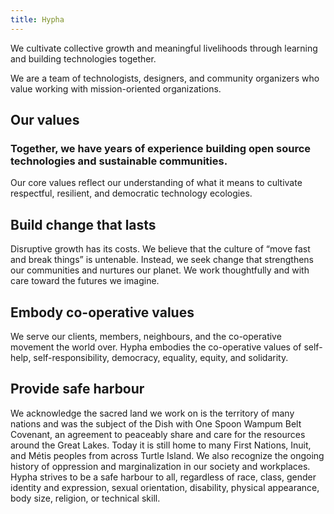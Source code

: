 ```yaml
---
title: Hypha
---
```


We cultivate collective growth and meaningful livelihoods through learning and building technologies together.

We are a team of technologists, designers, and community organizers who value working with mission-oriented organizations.

## Our values

### Together, we have years of experience building open source technologies and sustainable communities.

Our core values reflect our understanding of what it means to cultivate respectful, resilient, and democratic technology ecologies.

## Build change that lasts
Disruptive growth has its costs. We believe that the culture of “move fast and break things” is untenable. Instead, we seek change that strengthens our communities and nurtures our planet. We work thoughtfully and with care toward the futures we imagine.

## Embody co-operative values
We serve our clients, members, neighbours, and the co-operative movement the world over. Hypha embodies the co-operative values of self-help, self-responsibility, democracy, equality, equity, and solidarity.

## Provide safe harbour
We acknowledge the sacred land we work on is the territory of many nations and was the subject of the Dish with One Spoon Wampum Belt Covenant, an agreement to peaceably share and care for the resources around the Great Lakes. Today it is still home to many First Nations, Inuit, and Métis peoples from across Turtle Island. We also recognize the ongoing history of oppression and marginalization in our society and workplaces. Hypha strives to be a safe harbour to all, regardless of race, class, gender identity and expression, sexual orientation, disability, physical appearance, body size, religion, or technical skill.